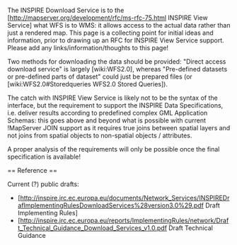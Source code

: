 The INSPIRE Download Service is to the [http://mapserver.org/development/rfc/ms-rfc-75.html INSPIRE View Service] what WFS is to WMS: it allows access to the actual data rather than just a rendered map. This page is a collecting point for initial ideas and information, prior to drawing up an RFC for INSPIRE View Service support. Please add any links/information/thoughts to this page!                                          
                                                                                                                                                                                                                                                                                                                                                                                                                                            
Two methods for downloading the data should be provided: "Direct access download service" is largely [wiki:WFS2.0], whereas "Pre-defined datasets or pre-defined parts of dataset" could just be prepared files (or [wiki:WFS2.0#Storedqueries WFS2.0 Stored Queries]).                                                                                                                                                                     
                                                                                                                                                                                                                                                                                                                                                                                                                                            
The catch with INSPIRE View Service is likely not to be the syntax of the interface, but the requirement to support the INSPIRE Data Specifications, i.e. deliver results according to predefined complex GML Application Schemas: this goes above and beyond what is possible with current !MapServer JOIN support as it requires true joins between spatial layers and not joins from spatial objects to non-spatial objects / attributes.
                                                                                                                                                                                                                                                                                                                                                                                                                                            
A proper analysis of the requirements will only be possible once the final specification is available!                                                                                                                                                                                                                                                                                                                                      
                                                                                                                                                                                                                                                                                                                                                                                                                                            
== Reference ==                                                                                                                                                                                                                                                                                                                                                                                                                             
                                                                                                                                                                                                                                                                                                                                                                                                                                            
Current (?) public drafts:                                                                                                                                                                                                                                                                                                                                                                                                                  
 * [http://inspire.jrc.ec.europa.eu/documents/Network_Services/INSPIREDrafImplementingRulesDownloadServices%28version3.0%29.pdf Draft Implementing Rules]                                                                                                                                                                                                                                                                                   
 * [http://inspire.jrc.ec.europa.eu/reports/ImplementingRules/network/Draft_Technical_Guidance_Download_Services_v1.0.pdf Draft Technical Guidance
